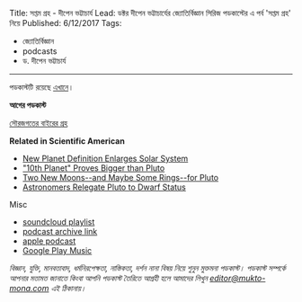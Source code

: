 Title: সপ্তম গ্রহ - দীপেন ভট্টাচার্য
Lead: ডক্টর দীপেন ভট্টাচার্যের জ্যোতির্বিজ্ঞান সিরিজ পডকাস্টের এ পর্ব 'সপ্তম গ্রহ' নিয়ে
Published: 6/12/2017
Tags:
  - জ্যোতির্বিজ্ঞান
  - podcasts
  - ড. দীপেন ভট্টাচার্য

---
পডকাস্টটি রয়েছে [এখানে](https://drive.google.com/open?id=1sGtK6Zb3l-kFkoVgaEx7u0KEt5mcsqp2)।

  
**আগের পডকাস্ট**

[সৌরজগতের বাইরের গ্রহ](https://bn.mukto-mona.com/posts/pd-006-dipen-new-planets-outside-solar-system)

**Related in Scientific American**
- [New Planet Definition Enlarges Solar System](https://www.scientificamerican.com/article/new-planet-definition-enl)
- ["10th Planet" Proves Bigger than Pluto](https://www.scientificamerican.com/article/10th-planet-proves-bigger)
- [Two New Moons--and Maybe Some Rings--for Pluto](https://www.scientificamerican.com/article/two-new-moons-and-maybe)
- [Astronomers Relegate Pluto to Dwarf Status](https://www.scientificamerican.com/article/astronomers-relegate-plut)

Misc
- [soundcloud playlist](https://soundcloud.com/mukto-mona)
- [podcast archive link](http://web.archive.org/web/20191023151006/http://podcast.mukto-mona.com)
- [apple podcast](https://podcasts.apple.com/us/podcast/id1212085883)
- [Google Play Music](https://play.google.com/music/listen#/ps/Izc4javhi5igs66olhdfex42cxa)

_বিজ্ঞান, যুক্তি, মানবতাবাদ, ধর্মনিরপেক্ষতা, নাস্তিকতা, দর্শন নানা বিষয় নিয়ে শুনুন মুক্তমনা পডকাস্ট। পডকাস্ট সম্পর্কে আপনার মতামত জানাতে কিংবা আপনি পডকাস্ট তৈরিতে আগ্রহী হলে আমাদের লিখুন editor@mukto-mona.com এই ঠিকানায়।_
